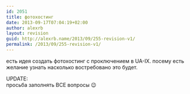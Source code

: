 ```yaml
---
id: 2051
title: фотохостинг
date: 2013-09-17T07:04:19+02:00
author: alexrb
layout: revision
guid: http://alexrb.name/2013/09/255-revision-v1/
permalink: /2013/09/255-revision-v1/
---
```

есть идея создать фотохостинг с проключением в UA-IX. посему есть желание узнать насколько востребовано это будет.

<!--more Заполнить небольшой опросник!--><lj-poll-346542>

UPDATE:  
просьба заполнять ВСЕ вопросы 😉